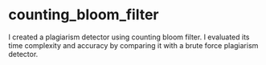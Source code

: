 # counting_bloom_filter

I created a plagiarism detector using counting bloom filter. I evaluated its time complexity and accuracy by comparing it with a brute force plagiarism detector. 
